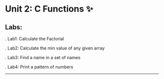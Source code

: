 # Unit 2: C Functions ✨️

## Labs:

. Lab1: Calculate the Factorial

. Lab2: Calculate the min value of any given array

. Lab3: Find a name in a set of names

. Lab4: Print a pattern of numbers

-------------------------------------
